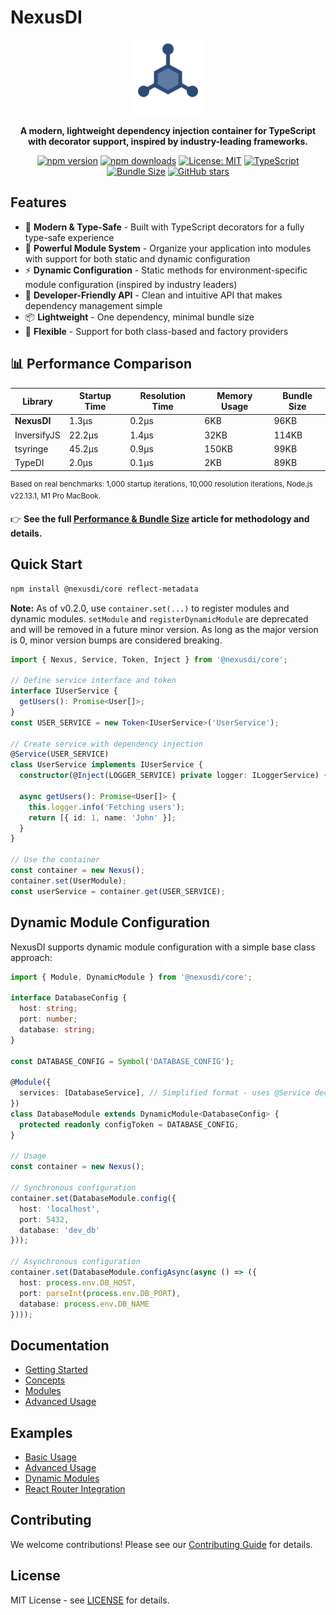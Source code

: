 # NexusDI

<div align="center">
  <img src="logo.svg" alt="NexusDI Logo" width="120" height="120" />
  <br />
  <p><strong>A modern, lightweight dependency injection container for TypeScript with decorator support, inspired by industry-leading frameworks.</strong></p>
</div>

<div align="center">

[![npm version](https://badge.fury.io/js/%40nexusdi%2Fcore.svg)](https://badge.fury.io/js/%40nexusdi%2Fcore)
[![npm downloads](https://img.shields.io/npm/dm/@nexusdi/core.svg)](https://www.npmjs.com/package/@nexusdi/core)
[![License: MIT](https://img.shields.io/badge/License-MIT-yellow.svg)](https://opensource.org/licenses/MIT)
[![TypeScript](https://img.shields.io/badge/TypeScript-007ACC?logo=typescript&logoColor=white)](https://www.typescriptlang.org/)
[![Bundle Size](https://img.shields.io/bundlephobia/min/@nexusdi/core)](https://bundlephobia.com/package/@nexusdi/core)
[![GitHub stars](https://img.shields.io/github/stars/NexusDI/core.svg?style=social&label=Star)](https://github.com/NexusDI/core)

</div>

## Features

- 🚀 **Modern & Type-Safe** - Built with TypeScript decorators for a fully type-safe experience
- 🧩 **Powerful Module System** - Organize your application into modules with support for both static and dynamic configuration
- ⚡ **Dynamic Configuration** - Static methods for environment-specific module configuration (inspired by industry leaders)
- 🎯 **Developer-Friendly API** - Clean and intuitive API that makes dependency management simple
- 📦 **Lightweight** - One dependency, minimal bundle size
- 🔧 **Flexible** - Support for both class-based and factory providers

## 📊 Performance Comparison

| Library    | Startup Time | Resolution Time | Memory Usage | Bundle Size |
|------------|--------------|----------------|-------------|-------------|
| **NexusDI**   | 1.3μs        | 0.2μs          | 6KB         | 96KB        |
| InversifyJS | 22.2μs       | 1.4μs          | 32KB        | 114KB       |
| tsyringe    | 45.2μs       | 0.9μs          | 150KB       | 99KB        |
| TypeDI      | 2.0μs        | 0.1μs          | 2KB         | 89KB        |

<sup>Based on real benchmarks: 1,000 startup iterations, 10,000 resolution iterations, Node.js v22.13.1, M1 Pro MacBook.</sup>

👉 **See the full [Performance & Bundle Size](https://nexus.js.org/docs/performance) article for methodology and details.**

## Quick Start

```bash
npm install @nexusdi/core reflect-metadata
```

**Note:** As of v0.2.0, use `container.set(...)` to register modules and dynamic modules. `setModule` and `registerDynamicModule` are deprecated and will be removed in a future minor version. As long as the major version is 0, minor version bumps are considered breaking.

```typescript
import { Nexus, Service, Token, Inject } from '@nexusdi/core';

// Define service interface and token
interface IUserService {
  getUsers(): Promise<User[]>;
}
const USER_SERVICE = new Token<IUserService>('UserService');

// Create service with dependency injection
@Service(USER_SERVICE)
class UserService implements IUserService {
  constructor(@Inject(LOGGER_SERVICE) private logger: ILoggerService) {}
  
  async getUsers(): Promise<User[]> {
    this.logger.info('Fetching users');
    return [{ id: 1, name: 'John' }];
  }
}

// Use the container
const container = new Nexus();
container.set(UserModule);
const userService = container.get(USER_SERVICE);
```

## Dynamic Module Configuration

NexusDI supports dynamic module configuration with a simple base class approach:

```typescript
import { Module, DynamicModule } from '@nexusdi/core';

interface DatabaseConfig {
  host: string;
  port: number;
  database: string;
}

const DATABASE_CONFIG = Symbol('DATABASE_CONFIG');

@Module({
  services: [DatabaseService], // Simplified format - uses @Service decorator token
})
class DatabaseModule extends DynamicModule<DatabaseConfig> {
  protected readonly configToken = DATABASE_CONFIG;
}

// Usage
const container = new Nexus();

// Synchronous configuration
container.set(DatabaseModule.config({
  host: 'localhost',
  port: 5432,
  database: 'dev_db'
}));

// Asynchronous configuration
container.set(DatabaseModule.configAsync(async () => ({
  host: process.env.DB_HOST,
  port: parseInt(process.env.DB_PORT),
  database: process.env.DB_NAME
})));
```

## Documentation

- [Getting Started](https://nexus.js.org/docs/getting-started)
- [Concepts](https://nexus.js.org/docs/concepts)
- [Modules](https://nexus.js.org/docs/modules)
- [Advanced Usage](https://nexus.js.org/docs/advanced)

## Examples

- [Basic Usage](examples/basic-usage.ts)
- [Advanced Usage](examples/advanced-usage.ts)
- [Dynamic Modules](examples/dynamic-modules.ts)
- [React Router Integration](examples/react-router/)

## Contributing

We welcome contributions! Please see our [Contributing Guide](CONTRIBUTING.md) for details.

## License

MIT License - see [LICENSE](LICENSE) for details.